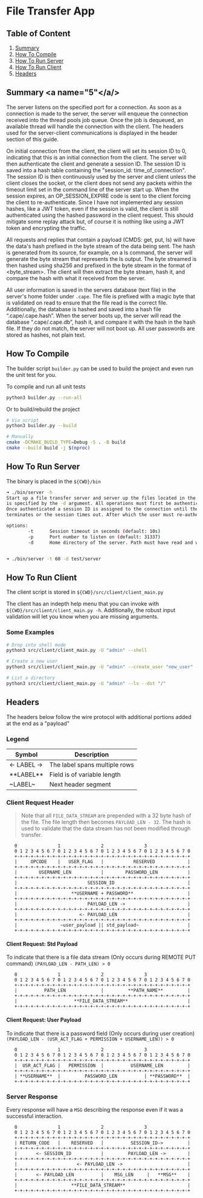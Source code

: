 # File Transfer App
## Table of Content
1. [Summary](#5)
1. [How To Compile](#1)
2. [How To Run Server](#2)
3. [How To Run Client](#3)
4. [Headers](#4)


## Summary <a name="5"</a/>
The server listens on the specified port for a connection. As soon as a connection is made to 
the server, the server will enqueue the connection received into the thread pools job queue.
Once the job is dequeued, an available thread will handle the connection with the client. The 
headers used for the server-client communications is displayed in the header section of this guide.  

On initial connection from the client, the client will set its session ID to 0, indicating that 
this is an initial connection from the client. The server will then authenticate the client and 
generate a session ID. The session ID is saved into a hash table containing the "session_id: time_of_connection". 
The session ID is then continuously used by the server and client unless the client closes the socket, or 
the client does not send any packets within the timeout limit set in the command line of the server start 
up. When the session expires, an OP_SESSION_EXPIRE code is sent to the client forcing the client to re-authenticate. 
Since I have not implemented any session hashes, like a JWT token, even if the session is valid, the client is 
still authenticated using the hashed password in the client request. This should mitigate some replay attack but, 
of course it is nothing like using a JWT token and encrypting the traffic. 

All requests and replies that contain a payload (CMDS: get, put, ls) will have the data's hash prefixed in 
the byte stream of the data being sent. The hash is generated from its source, for example, on a ls command, 
the server will generate the byte stream that represents the ls output. The byte streamed is then hashed using 
sha256 and prefixed in the byte stream in the format of <hash><byte_stream>. The client will then extract the 
byte stream, hash it, and compare the hash with what it received from the server.  

All user information is saved in the servers database (text file) in the server's home folder under `.cape`. 
The file is prefixed with a magic byte that is validated on read to ensure that the file read is the correct 
file. Additionally, the database is hashed and saved into a hash file “.cape/.cape.hash”. When the server boots 
up, the server will read the database “.cape/.cape.db”, hash it, and compare it with the hash in the hash file. 
If they do not match, the server will not boot up. All user passwords are stored as hashes, not plain text. 

## How To Compile <a name="1"></a>
The builder script `builder.py` can be used to build the project and even 
run the unit test for you.

To compile and run all unit tests
```bash
python3 builder.py --run-all
```
Or to build/rebuild the project
```bash
# Via script
python3 builder.py --build

# Manually
cmake -DCMAKE_BUILD_TYPE=Debug -S . -B build
cmake --build build -j $(nproc)
```

## How To Run Server <a name="2"></a>
The binary is placed in the `${CWD}/bin`
```bash
➜ ./bin/server -h
Start up a file transfer server and server up the files located in the home directory which 
is specified by the -d argument. All operations must first be authenticated. 
Once authenticated a session ID is assigned to the connection until the connection 
terminates or the session times out. After which the user must re-authenticate.

options:
        -t      Session timeout in seconds (default: 10s)
        -p      Port number to listen on (default: 31337)
        -d      Home directory of the server. Path must have read and write permissions.


➜ ./bin/server -t 60 -d test/server
```

## How To Run Client <a name="3"></a>
The client script is stored in `${CWD}/src/client/client_main.py` 

The client has an indepth help menu that you can invoke with `${CWD}/src/client/client_main.py -h`.
Additionally, the robust input validation will let you know when you are missing arguments.

### Some Examples
```bash
# Drop into shell mode
python3 src/client/client_main.py -U "admin" --shell

# Create a new user
python3 src/client/client_main.py -U "admin" --create_user "new_user" --perm READ_WRITE

# List a directory
python3 src/client/client_main.py -U "admin" --ls --dst "/"
```


## Headers <a name="4"></a>
The headers below follow the wire protocol with additional portions
added at the end as a "payload"

### Legend

| Symbol      | Description                   |
|-------------|-------------------------------|
| <- LABEL -> | The label spans multiple rows |
| \*\*LABEL** | Field is of variable length   |
| \~LABEL\~   | Next header segment           |

### Client Request Header
> Note that all `FILE_DATA_STREAM` are prepended with a 32 byte hash of 
> the file. The file length then becomes `PAYLOAD_LEN - 32`. The hash 
> is used to validate that the data stream has not been modified through
> transfer. 

```
   0               1               2               3   
   0 1 2 3 4 5 6 7 0 1 2 3 4 5 6 7 0 1 2 3 4 5 6 7 0 1 2 3 4 5 6 7 0
   +-+-+-+-+-+-+-+-+-+-+-+-+-+-+-+-+-+-+-+-+-+-+-+-+-+-+-+-+-+-+-+-+
   |     OPCODE    |   USER_FLAG   |           RESERVED            |
   +-+-+-+-+-+-+-+-+-+-+-+-+-+-+-+-+-+-+-+-+-+-+-+-+-+-+-+-+-+-+-+-+
   |        USERNAME_LEN           |        PASSWORD_LEN           |
   +-+-+-+-+-+-+-+-+-+-+-+-+-+-+-+-+-+-+-+-+-+-+-+-+-+-+-+-+-+-+-+-+
   |                          SESSION_ID                           |
   +-+-+-+-+-+-+-+-+-+-+-+-+-+-+-+-+-+-+-+-+-+-+-+-+-+-+-+-+-+-+-+-+
   |                    **USERNAME + PASSWORD**                    |
   +-+-+-+-+-+-+-+-+-+-+-+-+-+-+-+-+-+-+-+-+-+-+-+-+-+-+-+-+-+-+-+-+
   |                          PAYLOAD_LEN ->                       |
   +-+-+-+-+-+-+-+-+-+-+-+-+-+-+-+-+-+-+-+-+-+-+-+-+-+-+-+-+-+-+-+-+
   |                       <- PAYLOAD_LEN                          |
   +-+-+-+-+-+-+-+-+-+-+-+-+-+-+-+-+-+-+-+-+-+-+-+-+-+-+-+-+-+-+-+-+
   |                ~user_payload || std_payload~                  |
   +-+-+-+-+-+-+-+-+-+-+-+-+-+-+-+-+-+-+-+-+-+-+-+-+-+-+-+-+-+-+-+-+
```
#### Client Request: Std Payload
To indicate that there is a file data stream (Only occurs during REMOTE PUT command)
`(PAYLOAD_LEN - PATH_LEN) > 0`
```
   0               1               2               3   
   0 1 2 3 4 5 6 7 0 1 2 3 4 5 6 7 0 1 2 3 4 5 6 7 0 1 2 3 4 5 6 7 0
   +-+-+-+-+-+-+-+-+-+-+-+-+-+-+-+-+-+-+-+-+-+-+-+-+-+-+-+-+-+-+-+-+
   |          PATH_LEN             |         **PATH_NAME**         |
   +-+-+-+-+-+-+-+-+-+-+-+-+-+-+-+-+-+-+-+-+-+-+-+-+-+-+-+-+-+-+-+-+
   |                     **FILE_DATA_STREAM**                      |
   +-+-+-+-+-+-+-+-+-+-+-+-+-+-+-+-+-+-+-+-+-+-+-+-+-+-+-+-+-+-+-+-+
```
####  Client Request: User Payload
To indicate that there is a password field (Only occurs during user creation)
`(PAYLOAD_LEN - (USR_ACT_FLAG + PERMISSION + USERNAME_LEN)) > 0`
```
   0               1               2               3   
   0 1 2 3 4 5 6 7 0 1 2 3 4 5 6 7 0 1 2 3 4 5 6 7 0 1 2 3 4 5 6 7 0
   +-+-+-+-+-+-+-+-+-+-+-+-+-+-+-+-+-+-+-+-+-+-+-+-+-+-+-+-+-+-+-+-+
   |  USR_ACT_FLAG |   PERMISSION  |          USERNAME_LEN         |
   +-+-+-+-+-+-+-+-+-+-+-+-+-+-+-+-+-+-+-+-+-+-+-+-+-+-+-+-+-+-+-+-+
   | **USERNAME**  |         PASSWORD_LEN          | **PASSWORD**  |
   +-+-+-+-+-+-+-+-+-+-+-+-+-+-+-+-+-+-+-+-+-+-+-+-+-+-+-+-+-+-+-+-+
```
### Server Response
Every response will have a `MSG` describing the response even if it 
was a successful interaction.
```
   0               1               2               3   
   0 1 2 3 4 5 6 7 0 1 2 3 4 5 6 7 0 1 2 3 4 5 6 7 0 1 2 3 4 5 6 7 0
   +-+-+-+-+-+-+-+-+-+-+-+-+-+-+-+-+-+-+-+-+-+-+-+-+-+-+-+-+-+-+-+-+
   | RETURN_CODE   |    RESERVED   |          SESSION_ID->         |
   +-+-+-+-+-+-+-+-+-+-+-+-+-+-+-+-+-+-+-+-+-+-+-+-+-+-+-+-+-+-+-+-+
   |       <- SESSION_ID           |         PAYLOAD_LEN ->        |
   +-+-+-+-+-+-+-+-+-+-+-+-+-+-+-+-+-+-+-+-+-+-+-+-+-+-+-+-+-+-+-+-+
   |                      <- PAYLOAD_LEN ->                        |
   +-+-+-+-+-+-+-+-+-+-+-+-+-+-+-+-+-+-+-+-+-+-+-+-+-+-+-+-+-+-+-+-+
   |       <- PAYLOAD_LEN          |    MSG_LEN     |   **MSG**    |
   +-+-+-+-+-+-+-+-+-+-+-+-+-+-+-+-+-+-+-+-+-+-+-+-+-+-+-+-+-+-+-+-+
   |                    **FILE_DATA_STREAM**                       |
   +-+-+-+-+-+-+-+-+-+-+-+-+-+-+-+-+-+-+-+-+-+-+-+-+-+-+-+-+-+-+-+-+
```